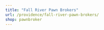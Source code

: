 ```yaml
---
title: "Fall River Pawn Brokers"
url: /providence/fall-river-pawn-brokers/
shop: pawnbroker
---
```

